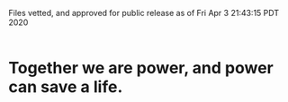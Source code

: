 Files vetted, and approved for public release as of Fri Apr  3 21:43:15 PDT 2020<br><br><h1>Together we are power, and power can save a life.</h1>
